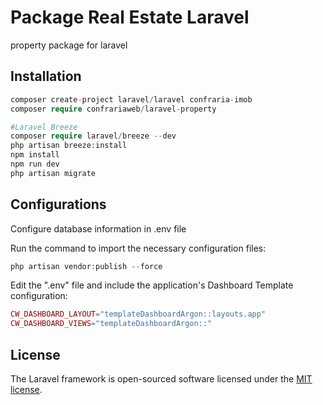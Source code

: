 # Package Real Estate Laravel  

property package for laravel

## Installation  
```php 
composer create-project laravel/laravel confraria-imob
composer require confrariaweb/laravel-property

#Laravel Breeze
composer require laravel/breeze --dev
php artisan breeze:install
npm install
npm run dev
php artisan migrate
```

## Configurations
Configure database information in .env file

Run the command to import the necessary configuration files:
```php
php artisan vendor:publish --force
```












Edit the ".env" file and include the application's Dashboard Template configuration:
```php
CW_DASHBOARD_LAYOUT="templateDashboardArgon::layouts.app"  
CW_DASHBOARD_VIEWS="templateDashboardArgon::"
```

## License  

The Laravel framework is open-sourced software licensed under the [MIT license](https://opensource.org/licenses/MIT).